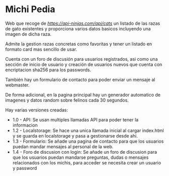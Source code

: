 # Michi Pedia

Web que recoge de *https://api-ninjas.com/api/cats* un listado de las razas de gato existentes y proporciona varios datos basicos incluyendo una imagen de dicha raza.

Admite la gestion razas concretas como favoritas y tener un listado en formato card mas sencillo de usar.

Cuenta con un foro de discusión para usuarios registrados, asi como una sección de inicio de usuario y creación de usuarios nuevos que cuenta con encriptacion sha256 para los passwords.

También hay un formulario de contacto para poder enviar un mensaje al webmaster.

De forma adicional, en la pagina principal hay un generador automatico de imagenes y datos random sobre felinos cada 30 segundos.

Hay varias versiones creadas:
- 1.0 - API: Se usan multiples llamadas API para poder tener la informacion
- 1.2 - Localstorage: Se hace una unica llamada inicial al cargar index.html y se guarda en localstorage y pasa a gestionarse desde ahi.
- 1.3 - Formulario: Se añade una pagina de contacto para que los usuarios puedan mandar mensajes al personal de la web.
- 1.4 - Foro de discusion con login: Se añade un foro de discusion para que los usuarios puedan mandarse preguntas, dudas o mensajes relacionados con los michis, para acceder se necesita crear un usuario y password
